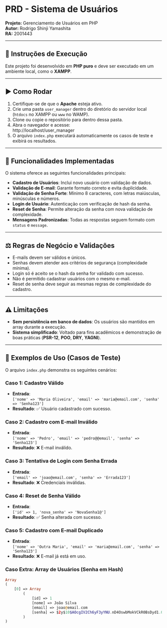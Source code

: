 # PRD - Sistema de Usuários

**Projeto:** Gerenciamento de Usuários em PHP  
**Autor:** Rodrigo Shinji Yamashita  
**RA:** 2001443  

---

## 📌 Instruções de Execução
Este projeto foi desenvolvido em **PHP puro** e deve ser executado em um ambiente local, como o **XAMPP**.  

---

## ▶️ Como Rodar
1. Certifique-se de que o **Apache** esteja ativo.  
2. Crie uma pasta `user_manager` dentro do diretório do servidor local (`htdocs` no XAMPP ou `www` no WAMP).  
3. Clone ou copie o repositório para dentro dessa pasta.  
4. Abra o navegador e acesse:  
http://localhost/user_manager  
5. O arquivo `index.php` executará automaticamente os casos de teste e exibirá os resultados.  

---

## 📖 Funcionalidades Implementadas
O sistema oferece as seguintes funcionalidades principais:  

- **Cadastro de Usuários**: Inclui novo usuário com validação de dados.  
- **Validação de E-mail**: Garante formato correto e evita duplicidade.  
- **Validação de Senha Forte**: Mínimo 8 caracteres, com letras maiúsculas, minúsculas e números.  
- **Login de Usuário**: Autenticação com verificação de hash da senha.  
- **Reset de Senha**: Permite alteração da senha com nova validação de complexidade.  
- **Mensagens Padronizadas**: Todas as respostas seguem formato com `status` e `message`.  

---

## ⚖️ Regras de Negócio e Validações
- E-mails devem ser válidos e únicos.  
- Senhas devem atender aos critérios de segurança (complexidade mínima).  
- Login só é aceito se o hash da senha for validado com sucesso.  
- Não é permitido cadastrar usuários com o mesmo e-mail.  
- Reset de senha deve seguir as mesmas regras de complexidade do cadastro.  

---

## ⚠️ Limitações
- **Sem persistência em banco de dados**: Os usuários são mantidos em array durante a execução.  
- **Sistema simplificado**: Voltado para fins acadêmicos e demonstração de boas práticas (**PSR-12**, **POO**, **DRY**, **YAGNI**).  

---

## 🧪 Exemplos de Uso (Casos de Teste)
O arquivo `index.php` demonstra os seguintes cenários:  

### Caso 1: Cadastro Válido
- **Entrada**:  
`['nome' => 'Maria Oliveira', 'email' => 'maria@email.com', 'senha' => 'Senha123']`  
- **Resultado**: ✅ Usuário cadastrado com sucesso.  

### Caso 2: Cadastro com E-mail Inválido
- **Entrada**:  
`['nome' => 'Pedro', 'email' => 'pedro@@email', 'senha' => 'Senha123']`  
- **Resultado**: ❌ E-mail inválido.  

### Caso 3: Tentativa de Login com Senha Errada
- **Entrada**:  
`['email' => 'joao@email.com', 'senha' => 'Errada123']`  
- **Resultado**: ❌ Credenciais inválidas.  

### Caso 4: Reset de Senha Válido
- **Entrada**:  
`['id' => 1, 'nova_senha' => 'NovaSenha1@']`  
- **Resultado**: ✅ Senha alterada com sucesso.  

### Caso 5: Cadastro com E-mail Duplicado
- **Entrada**:  
`['nome' => 'Outra Maria', 'email' => 'maria@email.com', 'senha' => 'Senha123']`  
- **Resultado**: ❌ E-mail já está em uso.  

### Caso Extra: Array de Usuários (Senha em Hash)
```php
Array
(
    [0] => Array
        (
            [id] => 1
            [nome] => João Silva
            [email] => joao@email.com
            [senha] => $2y$10$AOcgIV2Ch6yF3yYNU.nD4OswbMokVCkR0BsDyd1.0.hTVn/sA6Mhm
        )
)
